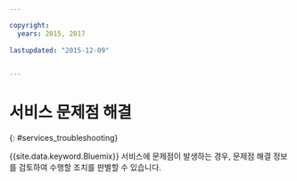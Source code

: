 ```yaml
---

copyright:
  years: 2015, 2017
  
lastupdated: "2015-12-09"


---
```


# 서비스 문제점 해결
{: #services_troubleshooting}


{{site.data.keyword.Bluemix}} 서비스에 문제점이 발생하는 경우, 문제점 해결 정보를 검토하여 수행할 조치를 판별할 수 있습니다. 
